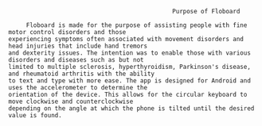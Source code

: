                                                   Purpose of Floboard
    
         Floboard is made for the purpose of assisting people with fine motor control disorders and those 
    experiencing symptoms often associated with movement disorders and head injuries that include hand tremors 
    and dexterity issues. The intention was to enable those with various disorders and diseases such as but not
    limited to multiple sclerosis, hyperthyroidism, Parkinson's disease, and rheumatoid arthritis with the ability 
    to text and type with more ease. The app is designed for Android and uses the accelerometer to determine the
    orientation of the device. This allows for the circular keyboard to move clockwise and counterclockwise
    depending on the angle at which the phone is tilted until the desired value is found. 
